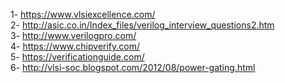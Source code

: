 1- https://www.vlsiexcellence.com/   <br />
2- http://asic.co.in/Index_files/verilog_interview_questions2.htm  <br />
3- http://www.verilogpro.com/  <br />
4- https://www.chipverify.com/ <br /> 
5- https://verificationguide.com/ <br /> 
6- http://vlsi-soc.blogspot.com/2012/08/power-gating.html   <br />
